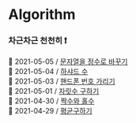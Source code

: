 # Algorithm

### 차근차근 천천히 ❗️

📍 2021-05-05 / [문자열을 정수로 바꾸기](./Algorithm/2021-05-05.md)
<br />
📍 2021-05-04 / [하샤드 수](./Algorithm/2021-05-04.md)
<br />
📍 2021-05-03 / [핸드폰 번호 가리기](./Algorithm/2021-05-03.md)
<br />
📍 2021-05-01 / [자릿수 구하기](./Algorithm/2021-05-01.md)
<br />
📍 2021-04-30 / [짝수와 홀수](./Algorithm/2021-04-30.md)
<br />
📍 2021-04-29 / [평균구하기](./Algorithm/2021-04-29.md)
